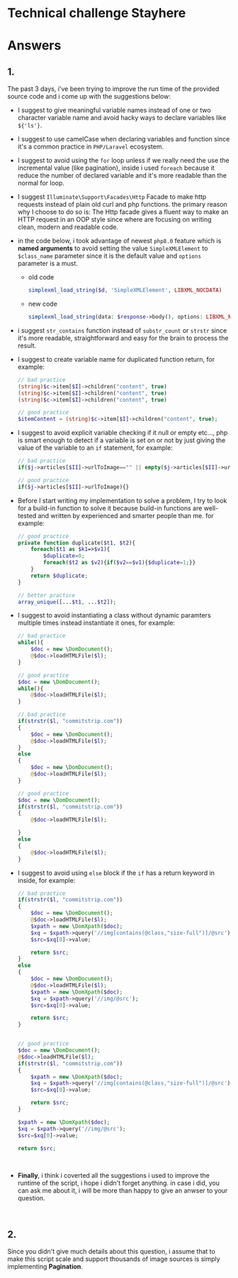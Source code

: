 # Technical challenge Stayhere

# Answers

## 1.

The past 3 days, i've been trying to improve the run time of the provided source code and i come up with the suggestions below:

-   I suggest to give meaningful variable names instead of one or two character variable name and avoid hacky ways to declare variables like `${'ls'}`.

-   I suggest to use camelCase when declaring variables and function since it's a common practice in `PHP/Laravel` ecosystem.

-   I suggest to avoid using the `for` loop unless if we really need the use the incremental value (like pagination), inside i used `foreach` because it reduce the number of declared variable and it's more readable than the normal for loop.
-   I suggest `Illuminate\Support\Facades\Http` Facade to make http requests instead of plain old curl and php functions. the primary reason why I choose to do so is: The Http facade gives a fluent way to make an HTTP request in an OOP style since where are focusing on writing clean, modern and readable code.

-   in the code below, i took advantage of newest `php8.0` feature which is **named arguments** to avoid setting the value `SimpleXMLElement` to `$class_name` parameter since it is the default value and `options` parameter is a must.

    -   old code

        ```php
        simplexml_load_string($d, 'SimpleXMLElement', LIBXML_NOCDATA)
        ```

    -   new code

        ```php
        simplexml_load_string(data: $response->body(), options: LIBXML_NOCDATA);
        ```

-   i suggest `str_contains` function instead of `substr_count` or `strstr` since it's more readable, straightforward and easy for the brain to process the result.

-   I suggest to create variable name for duplicated function return, for example:

    ```php
    // bad practice
    (string)$c->item[$I]->children("content", true)
    (string)$c->item[$I]->children("content", true)
    (string)$c->item[$I]->children("content", true)

    // good practice
    $itemContent = (string)$c->item[$I]->children("content", true);
    ```

-   I suggest to avoid explicit variable checking if it null or empty etc..., php is smart enough to detect if a variable is set on or not by just giving the value of the variable to an `if` statement, for example:

    ```php
    // bad practice
    if($j->articles[$II]->urlToImage=="" || empty($j->articles[$II]->urlToImage) || strlen($j->articles[$II]->urlToImage)==0){}

    // good practice
    if($j->articles[$II]->urlToImage){}

    ```

-   Before I start writing my implementation to solve a problem, I try to look for a build-in function to solve it because build-in functions are well-tested and written by experienced and smarter people than me. for example:

    ```php
    // good practice
    private function duplicate($t1, $t2){
        foreach($t1 as $k1=>$v1){
            $duplicate=0;
            foreach($t2 as $v2){if($v2==$v1){$duplicate=1;}}
        }
        return $duplicate;
    }

    // better practice
    array_unique([...$t1, ...$t2]);
    ```

-   I suggest to avoid instantiating a class without dynamic paramters multiple times instead instantiate it ones, for example:

    ```php
    // bad practice
    while(){
        $doc = new \DomDocument();
        @$doc->loadHTMLFile($l);
    }

    // good practice
    $doc = new \DomDocument();
    while(){
        @$doc->loadHTMLFile($l);
    }

    // bad practice
    if(strstr($l, "commitstrip.com"))
    {
        $doc = new \DomDocument();
        @$doc->loadHTMLFile($l);
    }
    else
    {
        $doc = new \DomDocument();
        @$doc->loadHTMLFile($l);
    }

    // good practice
    $doc = new \DomDocument();
    if(strstr($l, "commitstrip.com"))
    {
        @$doc->loadHTMLFile($l);

    }
    else
    {
        @$doc->loadHTMLFile($l);
    }
    ```

-   I suggest to avoid using `else` block if the `if` has a return keyword in inside, for example:

    ```php
    // bad practice
    if(strstr($l, "commitstrip.com"))
    {
        $doc = new \DomDocument();
        @$doc->loadHTMLFile($l);
        $xpath = new \DomXpath($doc);
        $xq = $xpath->query('//img[contains(@class,"size-full")]/@src');
        $src=$xq[0]->value;

        return $src;
    }
    else
    {
        $doc = new \DomDocument();
        @$doc->loadHTMLFile($l);
        $xpath = new \DomXpath($doc);
        $xq = $xpath->query('//img/@src');
        $src=$xq[0]->value;

        return $src;
    }


    // good practice
    $doc = new \DomDocument();
    @$doc->loadHTMLFile($l);
    if(strstr($l, "commitstrip.com"))
    {
        $xpath = new \DomXpath($doc);
        $xq = $xpath->query('//img[contains(@class,"size-full")]/@src');
        $src=$xq[0]->value;

        return $src;
    }

    $xpath = new \DomXpath($doc);
    $xq = $xpath->query('//img/@src');
    $src=$xq[0]->value;

    return $src;
    ```

<br>

-   **Finally**, i think i coverted all the suggestions i used to improve the runtime of the script, i hope i didn't forget anything. in case i did, you can ask me about it, i will be more than happy to give an anwser to your question.

<br>

## 2.

Since you didn't give much details about this question, i assume that to make this script scale and support thousands of image sources is simply implementing **Pagination**.
